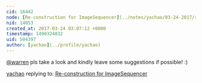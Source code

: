 ```yaml
---
cid: 16442
node: [Re-construction for ImageSequencer](../notes/yachao/03-24-2017/re-construction-for-imagesequencer)
nid: 14053
created_at: 2017-03-24 03:07:12 +0000
timestamp: 1490324832
uid: 504397
author: [yachao](../profile/yachao)
---
```


[@warren](/profile/warren) pls take a look and kindly leave some suggestions if possible! :)

[yachao](../profile/yachao) replying to: [Re-construction for ImageSequencer](../notes/yachao/03-24-2017/re-construction-for-imagesequencer)

